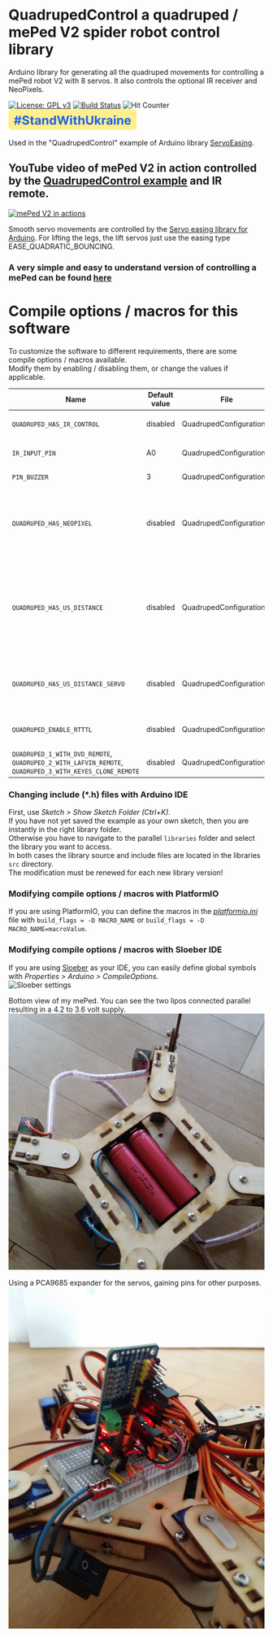 # QuadrupedControl a quadruped / mePed V2 spider robot control library
Arduino library for generating all the quadruped movements for controlling a mePed robot V2 with 8 servos. It also controls the optional IR receiver and NeoPixels.

[![License: GPL v3](https://img.shields.io/badge/License-GPLv3-blue.svg)](https://www.gnu.org/licenses/gpl-3.0)
[![Build Status](https://github.com/ArminJo/QuadrupedControl/workflows/LibraryBuild/badge.svg)](https://github.com/ArminJo/QuadrupedControl/actions)
![Hit Counter](https://visitor-badge.laobi.icu/badge?page_id=ArminJo_QuadrupedControl)
[![Stand With Ukraine](https://raw.githubusercontent.com/vshymanskyy/StandWithUkraine/main/badges/StandWithUkraine.svg)](https://stand-with-ukraine.pp.ua)

Used in the "QuadrupedControl" example of Arduino library [ServoEasing](https://github.com/ArminJo/ServoEasing/tree/master/examples/QuadrupedControl).

## YouTube video of mePed V2 in action controlled by the [QuadrupedControl example](https://github.com/ArminJo/QuadrupedControl/tree/master/examples/QuadrupedControl) and IR remote.
[![mePed V2 in actions](https://i.ytimg.com/vi/MsIjTRRUyGU/hqdefault.jpg)](https://youtu.be/MsIjTRRUyGU)

Smooth servo movements are controlled by the [Servo easing library for Arduino](https://github.com/ArminJo/ServoEasing).
For lifting the legs, the lift servos just use the easing type EASE_QUADRATIC_BOUNCING.

### A very simple and easy to understand version of controlling a mePed can be found [here](https://github.com/oracid/Easy-Quadruped-kinematic)

# Compile options / macros for this software
To customize the software to different requirements, there are some compile options / macros available.<br/>
Modify them by enabling / disabling them, or change the values if applicable.

| Name | Default value | File | Description |
|-|-|-|-|
| `QUADRUPED_HAS_IR_CONTROL` | disabled | QuadrupedConfiguration.h | IR remote control is enabled. |
| `IR_INPUT_PIN` | A0 | QuadrupedConfiguration.h | Pin for IR remote control sensor. |
| `PIN_BUZZER` | 3 | QuadrupedConfiguration.h | Pin for buzzer / piezo. |
| `QUADRUPED_HAS_NEOPIXEL` | disabled | QuadrupedConfiguration.h | NeoPattern animations on a 24 pieces Neopixel strip handled logically as 3 8 pieces strips is enabled. |
| `QUADRUPED_HAS_US_DISTANCE` | disabled | QuadrupedConfiguration.h | US distance sensor at pin A3 + A4 is enabled. The distance is displayed on the middle/front 8 pieces of the Neopixel strips. |
| `QUADRUPED_HAS_US_DISTANCE_SERVO` | disabled | QuadrupedConfiguration.h | A pan servo for the US distance sensor is enabled at pin 13. |
| `QUADRUPED_ENABLE_RTTTL` | disabled | QuadrupedConfiguration.h | The quadruped plays a melody at startup. |
| `QUADRUPED_1_WITH_DVD_REMOTE`, `QUADRUPED_2_WITH_LAFVIN_REMOTE`, `QUADRUPED_3_WITH_KEYES_CLONE_REMOTE` | disabled | QuadrupedConfiguration.h | 3 predefined configurations. |

### Changing include (*.h) files with Arduino IDE
First, use *Sketch > Show Sketch Folder (Ctrl+K)*.<br/>
If you have not yet saved the example as your own sketch, then you are instantly in the right library folder.<br/>
Otherwise you have to navigate to the parallel `libraries` folder and select the library you want to access.<br/>
In both cases the library source and include files are located in the libraries `src` directory.<br/>
The modification must be renewed for each new library version!

### Modifying compile options / macros with PlatformIO
If you are using PlatformIO, you can define the macros in the *[platformio.ini](https://docs.platformio.org/en/latest/projectconf/section_env_build.html)* file with `build_flags = -D MACRO_NAME` or `build_flags = -D MACRO_NAME=macroValue`.

### Modifying compile options / macros with Sloeber IDE
If you are using [Sloeber](https://eclipse.baeyens.it) as your IDE, you can easily define global symbols with *Properties > Arduino > CompileOptions*.<br/>
![Sloeber settings](https://github.com/Arduino-IRremote/Arduino-IRremote/blob/master/pictures/SloeberDefineSymbols.png)

Bottom view of my mePed. You can see the two lipos connected parallel resulting in a 4.2 to 3.6 volt supply.
![Bottom view](pictures/mePed_bottom.jpg)

Using a PCA9685 expander for the servos, gaining pins for other purposes.
![PCA9685 expander](pictures/mePedWithPCA9685.jpg)